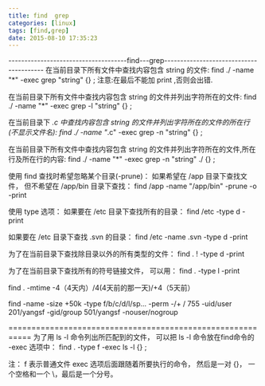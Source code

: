 ```yaml
---
title: find  grep
categories: [linux]
tags: [find,grep]
date: 2015-08-10 17:35:23
---
```


-------------------------------------find---grep----------------------------------------
在当前目录下所有文件中查找内容包含 string 的文件:
find ./ -name "*" -exec grep "string" {} \;
注意:在最后不能加 print ,否则会出错.
 
在当前目录下所有文件中查找内容包含 string 的文件并列出字符所在的文件:
find ./ -name "*" -exec grep -l "string" {} \;
 
在当前目录下 *.c 中查找内容包含 string 的文件并列出字符所在的文件的所在行(不显示文件名):
find ./ -name "*.c" -exec grep -n "string" {} \;
 
在当前目录下所有文件中查找内容包含 string 的文件并列出字符所在的文件,所在行及所在行的内容:
find ./ -name "*" -exec grep -n "string" ./ {} \;
 
使用 find 查找时希望忽略某个目录(-prune)：
如果希望在 /app 目录下查找文件， 但不希望在 /app/bin 目录下查找：
find /app -name "/app/bin" -prune -o -print
 
使用 type 选项：
如果要在 /etc 目录下查找所有的目录：
find /etc -type d -print
 
如果要在 /etc 目录下查找 .svn 的目录：
find /etc -name .svn -type d -print

为了在当前目录下查找除目录以外的所有类型的文件：
find . ! -type d -print
 
为了在当前目录下查找所有的符号链接文件， 可以用：
find . -type l -print
 
find .  -mtime -4（4天内）/4(4天前的那一天)/+4（5天前）

find         -name 
                -size   +50k
                -type    f/b/c/d/l/sp...
                -perm    -/+ /    755
                -uid/user      201/yangsf
                -gid/group    501/yangsf
                -nouser/nogroup   

===========================================================
为了用 ls -l 命令列出所匹配到的文件， 可以把 ls -l 命令放在find命令的 -exec 选项中：
find . -type f -exec ls -l {} \;
 
注： f 表示普通文件
    exec 选项后面跟随着所要执行的命令， 然后是一对 {}， 一个空格和一个 \，最后是一个分号。


